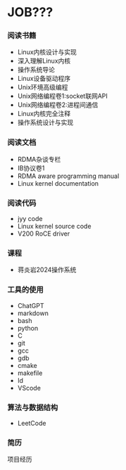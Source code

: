 # JOB???

### 阅读书籍

- Linux内核设计与实现
- 深入理解Linux内核
- 操作系统导论
- Linux设备驱动程序
- Unix环境高级编程
- Unix网络编程卷1:socket联网API
- Unix网络编程卷2:进程间通信
- Linux内核完全注释
- 操作系统设计与实现

### 阅读文档

- RDMA杂谈专栏
- IB协议卷1
- RDMA aware programming manual
- Linux kernel documentation

### 阅读代码

- jyy code
- Linux kernel source code
- V200 RoCE driver

### 课程

- 蒋炎岩2024操作系统

### 工具的使用

- ChatGPT
- markdown
- bash
- python
- C
- git
- gcc
- gdb
- cmake
- makefile
- ld
- VScode

### 算法与数据结构

- LeetCode

### 简历

项目经历

